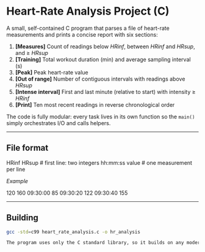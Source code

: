# Heart-Rate Analysis Project (C)

A small, self-contained C program that parses a file of heart-rate measurements and prints a concise report with six sections:

1. **[Measures]**   Count of readings below *HRinf*, between *HRinf* and *HRsup*, and ≥ *HRsup*  
2. **[Training]**   Total workout duration (min) and average sampling interval (s)  
3. **[Peak]**   Peak heart-rate value  
4. **[Out of range]**   Number of contiguous intervals with readings above *HRsup*  
5. **[Intense interval]**   First and last minute (relative to start) with intensity ≥ *HRinf*  
6. **[Print]**   Ten most recent readings in reverse chronological order  

The code is fully modular: every task lives in its own function so the `main()` simply orchestrates I/O and calls helpers.

---

## File format

HRinf HRsup # first line: two integers
hh:mm:ss value # one measurement per line

*Example*

120 160
09:30:00 85
09:30:20 122
09:30:40 155

---

## Building

```bash
gcc -std=c99 heart_rate_analysis.c -o hr_analysis

The program uses only the C standard library, so it builds on any modern compiler (GCC, Clang, MSVC, etc.).

